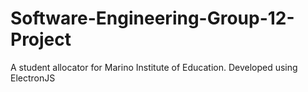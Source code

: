 # Software-Engineering-Group-12-Project
A student allocator for Marino Institute of Education. Developed using ElectronJS

